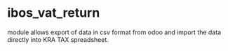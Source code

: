 # ibos_vat_return
module allows export of data in csv format from odoo and import the data directly into KRA TAX spreadsheet.
